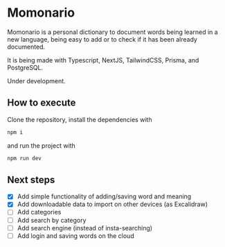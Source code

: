 # Momonario

Momonario is a personal dictionary to document words being learned in a new
language, being easy to add or to check if it has been already documented.

It is being made with Typescript, NextJS, TailwindCSS, Prisma, and PostgreSQL.

Under development.

## How to execute

Clone the repository, install the dependencies with

```bash
npm i
```

and run the project with

```bash
npm run dev
```

## Next steps

- [x] Add simple functionality of adding/saving word and meaning
- [x] Add downloadable data to import on other devices (as Excalidraw)
- [ ] Add categories
- [ ] Add search by category
- [ ] Add search engine (instead of insta-searching)
- [ ] Add login and saving words on the cloud
